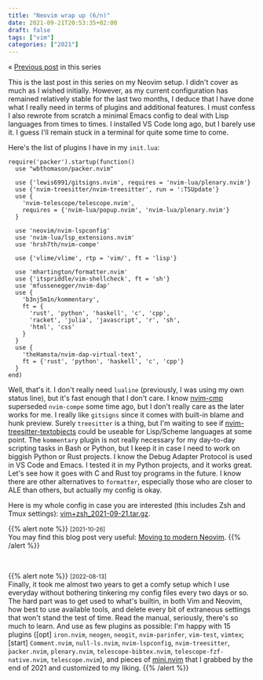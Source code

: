 ```yaml
---
title: "Neovim wrap up (6/n)"
date: 2021-09-21T20:53:35+02:00
draft: false
tags: ["vim"]
categories: ["2021"]
---
```


« [Previous post](/post/vim-fuzzy-finder/) in this series

This is the last post in this series on my Neovim setup. I didn't cover as much as I wished initially. However, as my current configuration has remained relatively stable for the last two months, I deduce that I have done what I really need in terms of plugins and additional features. I must confess I also rewrote from scratch a minimal Emacs config to deal with Lisp languages from times to times. I installed VS Code long ago, but I barely use it. I guess I'll remain stuck in a terminal for quite some time to come.

Here's the list of plugins I have in my `init.lua`:

```
require('packer').startup(function()
  use "wbthomason/packer.nvim"

  use {'lewis6991/gitsigns.nvim', requires = 'nvim-lua/plenary.nvim'}
  use {'nvim-treesitter/nvim-treesitter', run = ':TSUpdate'}
  use {
    'nvim-telescope/telescope.nvim',
    requires = {'nvim-lua/popup.nvim', 'nvim-lua/plenary.nvim'}
  }

  use 'neovim/nvim-lspconfig'
  use 'nvim-lua/lsp_extensions.nvim'
  use 'hrsh7th/nvim-compe'

  use {'vlime/vlime', rtp = 'vim/', ft = 'lisp'}

  use 'mhartington/formatter.nvim'
  use {'itspriddle/vim-shellcheck', ft = 'sh'}
  use 'mfussenegger/nvim-dap'
  use {
    'b3nj5m1n/kommentary',
    ft = {
      'rust', 'python', 'haskell', 'c', 'cpp',
      'racket', 'julia', 'javascript', 'r', 'sh',
      'html', 'css'
    }
  }
  use {
    'theHamsta/nvim-dap-virtual-text',
    ft = {'rust', 'python', 'haskell', 'c', 'cpp'}
  }
end)
```

Well, that's it. I don't really need `lualine` (previously, I was using my own status line), but it's fast enough that I don't care. I know [nvim-cmp](https://github.com/hrsh7th/nvim-cmp) superseded `nvim-compe` some time ago, but I don't really care as the later works for me. I really like `gitsigns` since it comes with built-in blame and hunk preview. Surely `treesitter` is a thing, but I'm waiting to see if [nvim-treesitter-textobjects](https://github.com/nvim-treesitter/nvim-treesitter-textobjects) could be useable for Lisp/Scheme languages at some point. The `kommentary` plugin is not really necessary for my day-to-day scripting tasks in Bash or Python, but I keep it in case I need to work on biggish Python or Rust projects. I know the Debug Adapter Protocol is used in VS Code and Emacs. I tested it in my Python projects, and it works great. Let's see how it goes with C and Rust toy programs in the future. I know there are other alternatives to `formatter`, especially those who are closer to ALE than others, but actually my config is okay.

Here is my whole config in case you are interested (this includes Zsh and Tmux settings): [vim+zsh_2021-09-21.tar.gz](/pub/vim+zsh_2021-09-21.tar.gz).

{{% alert note %}}
<small>[2021-10-26]</small><br>
You may find this blog post very useful: [Moving to modern Neovim](https://toroid.org/modern-neovim).
{{% /alert %}}

<br>

{{% alert note %}}
<small>[2022-08-13]</small><br>
Finally, it took me almost two years to get a comfy setup which I use everyday without bothering tinkering my config files every two days or so. The hard part was to get used to what's builtin, in both Vim and Neovim, how best to use available tools, and delete every bit of extraneous settings that won't stand the test of time. Read the manual, seriously, there's so much to learn. And use as few plugins as possible: I'm happy with 15 plugins ([opt] `iron.nvim`, `neogen`, `neogit`, `nvim-parinfer`, `vim-test`, `vimtex`; [start] `Comment.nvim`, `null-ls.nvim`, `nvim-lspconfig`, `nvim-treesitter`, ̀`packer.nvim`, `plenary.nvim`, `telescope-bibtex.nvim`, `telescope-fzf-native.nvim`, `telescope.nvim`), and pieces of [mini.nvim](https://github.com/echasnovski/mini.nvim) that I grabbed by the end of 2021 and customized to my liking.
{{% /alert %}}
